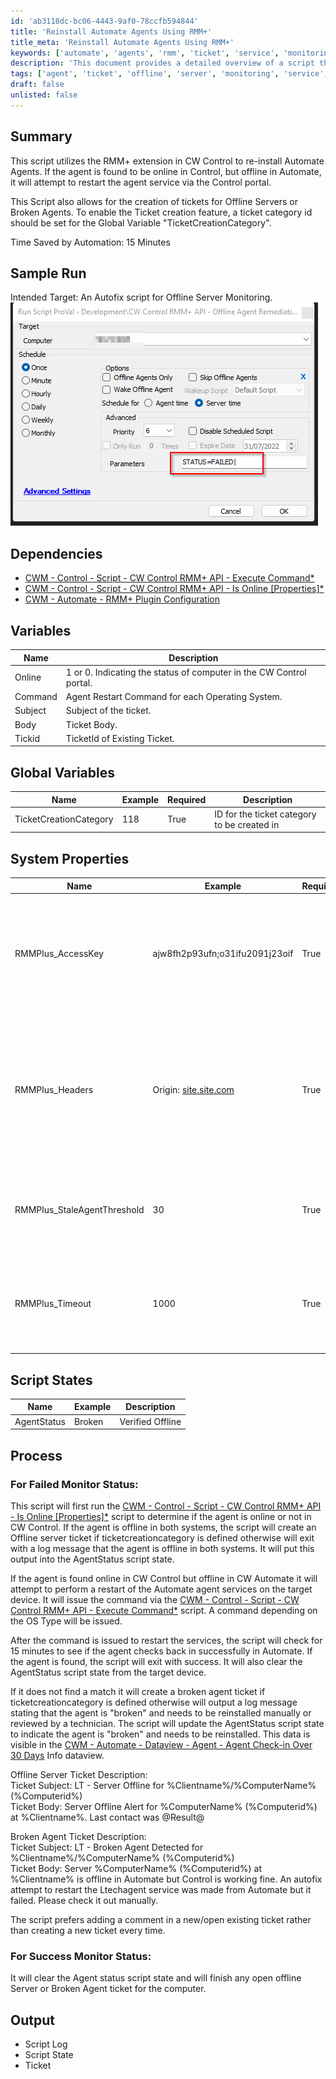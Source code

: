 ```yaml
---
id: 'ab3118dc-bc06-4443-9af0-78ccfb594844'
title: 'Reinstall Automate Agents Using RMM+'
title_meta: 'Reinstall Automate Agents Using RMM+'
keywords: ['automate', 'agents', 'rmm', 'ticket', 'service', 'monitoring', 'offline', 'control']
description: 'This document provides a detailed overview of a script that utilizes the RMM+ extension in CW Control to reinstall Automate Agents. It addresses scenarios where agents are online in Control but offline in Automate, and includes functionality for creating tickets for offline servers or broken agents. The script aims to enhance efficiency by automating the agent restart process and ticket creation for better monitoring and management.'
tags: ['agent', 'ticket', 'offline', 'server', 'monitoring', 'service', 'control', 'automation']
draft: false
unlisted: false
---
```

## Summary

This script utilizes the RMM+ extension in CW Control to re-install Automate Agents. If the agent is found to be online in Control, but offline in Automate, it will attempt to restart the agent service via the Control portal.  

This Script also allows for the creation of tickets for Offline Servers or Broken Agents. To enable the Ticket creation feature, a ticket category id should be set for the Global Variable "TicketCreationCategory".  

Time Saved by Automation: 15 Minutes

## Sample Run

Intended Target: An Autofix script for Offline Server Monitoring.  
![Sample Run](../../../static/img/ScreenConnect---Offline-Agent-Remediation-Autofix,RMM+/image_1.png)

## Dependencies

- [CWM - Control - Script - CW Control RMM+ API - Execute Command*](https://proval.itglue.com/DOC-5078775-8141008) 
- [CWM - Control - Script - CW Control RMM+ API - Is Online [Properties]*](https://proval.itglue.com/DOC-5078775-8143436)
- [CWM - Automate - RMM+ Plugin Configuration](https://proval.itglue.com/DOC-5078775-9770217) 

## Variables

| Name    | Description                                                     |
|---------|-----------------------------------------------------------------|
| Online  | 1 or 0. Indicating the status of computer in the CW Control portal. |
| Command | Agent Restart Command for each Operating System.                |
| Subject | Subject of the ticket.                                         |
| Body    | Ticket Body.                                                  |
| Tickid  | TicketId of Existing Ticket.                                   |

## Global Variables

| **Name**                  | **Example** | **Required** | **Description**                                |
|---------------------------|-------------|--------------|------------------------------------------------|
| TicketCreationCategory     | 118         | True         | ID for the ticket category to be created in    |

## System Properties

| Name                          | Example                            | Required | Description                                                                                                                                       |
|-------------------------------|------------------------------------|----------|---------------------------------------------------------------------------------------------------------------------------------------------------|
| RMMPlus_AccessKey             | ajw8fh2p93ufn;o31ifu2091j23oif    | True     | This is the key set up in the CW Control RMM+ Plugin so Automate can reach out to gain access to the API.                                       |
| RMMPlus_Headers               | Origin: [site.site.com](http://site.site.com/) | True     | This is the URL (without http/https) for the CW Control server. This value needs to match the value in the RMM+ Plugin configuration in CW Control. |
| RMMPlus_StaleAgentThreshold   | 30                                 | True     | The number of days to indicate what a "stale" agent is to the scripts. 30 is the default.                                                       |
| RMMPlus_Timeout               | 1000                               | True     | The default timeout for commands runs via RMM+ through Automate. 1000 is the default.                                                          |

## Script States

| Name        | Example                      | Description                                                                                                                                                             |
|-------------|------------------------------|-------------------------------------------------------------------------------------------------------------------------------------------------------------------------|
| AgentStatus | Broken | Verified Offline | This script state is used for the dataview: [CWM - Automate - Dataview - Agent - Agent Check-in Over 30 Days](https://proval.itglue.com/DOC-5078775-7998522) and will display the results of this autofix. |

## Process

### For Failed Monitor Status: 

This script will first run the [CWM - Control - Script - CW Control RMM+ API - Is Online [Properties]*](https://proval.itglue.com/DOC-5078775-8143436) script to determine if the agent is online or not in CW Control. If the agent is offline in both systems, the script will create an Offline server ticket if ticketcreationcategory is defined otherwise will exit with a log message that the agent is offline in both systems. It will put this output into the AgentStatus script state.  

If the agent is found online in CW Control but offline in CW Automate it will attempt to perform a restart of the Automate agent services on the target device. It will issue the command via the [CWM - Control - Script - CW Control RMM+ API - Execute Command*](https://proval.itglue.com/DOC-5078775-8141008) script. A command depending on the OS Type will be issued.  

After the command is issued to restart the services, the script will check for 15 minutes to see if the agent checks back in successfully in Automate. If the agent is found, the script will exit with success. It will also clear the AgentStatus script state from the target device.  

If it does not find a match it will create a broken agent ticket if ticketcreationcategory is defined otherwise will output a log message stating that the agent is "broken" and needs to be reinstalled manually or reviewed by a technician. The script will update the AgentStatus script state to indicate the agent is "broken" and needs to be reinstalled. This data is visible in the [CWM - Automate - Dataview - Agent - Agent Check-in Over 30 Days](https://proval.itglue.com/DOC-5078775-7998522) Info dataview.  

Offline Server Ticket Description:  
Ticket Subject: LT - Server Offline for %Clientname%/%ComputerName% (%Computerid%)  
Ticket Body: Server Offline Alert for %ComputerName% (%Computerid%) at %Clientname%. Last contact was @Result@  

Broken Agent Ticket Description:  
Ticket Subject: LT - Broken Agent Detected for %Clientname%/%ComputerName% (%Computerid%)  
Ticket Body: Server %ComputerName% (%Computerid%) at %Clientname% is offline in Automate but Control is working fine. An autofix attempt to restart the Ltechagent service was made from Automate but it failed. Please check it out manually.  

The script prefers adding a comment in a new/open existing ticket rather than creating a new ticket every time.  

### For Success Monitor Status:

It will clear the Agent status script state and will finish any open offline Server or Broken Agent ticket for the computer.

## Output

- Script Log
- Script State
- Ticket







